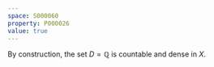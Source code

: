 ```yaml
---
space: S000060
property: P000026
value: true
---
```


By construction, the set $D=\mathbb Q$ is countable and dense in $X$.
